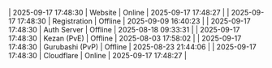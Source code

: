 | 2025-09-17 17:48:30 | Website | Online | 2025-09-17 17:48:27 |
| 2025-09-17 17:48:30 | Registration | Offline | 2025-09-09 16:40:23 |
| 2025-09-17 17:48:30 | Auth Server | Offline | 2025-08-18 09:33:31 |
| 2025-09-17 17:48:30 | Kezan (PvE) | Offline | 2025-08-03 17:58:02 |
| 2025-09-17 17:48:30 | Gurubashi (PvP) | Offline | 2025-08-23 21:44:06 |
| 2025-09-17 17:48:30 | Cloudflare | Online | 2025-09-17 17:48:27 |

